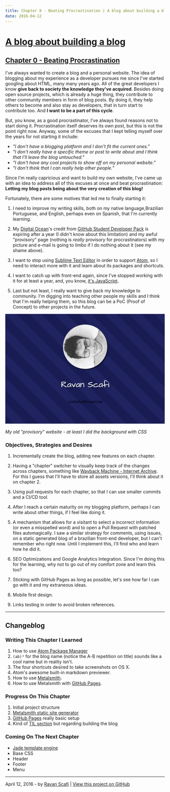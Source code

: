 ```yaml
---
title: Chapter 0 - Beating Procrastination | A blog about building a blog
date: 2016-04-12
---
```

# [A blog about building a blog][home]

## [Chapter 0 - Beating Procrastination][chapter]

I've always wanted to create a blog and a personal website.
The idea of blogging about my experience as a developer pursues me since I've started googling about HTML, many many years ago.
All of the great developers I know **give back to society the knowledge they've acquired**. Besides doing open source projects, which is already a huge thing, they contribute to other community members in form of blog posts. By doing it, they help others to become and also stay as developers, that in turn start to contribute too. And **I want to be a part of this cycle**.

But, you know, as a good procrastinator, I've always found reasons not to start doing it. Procrastination itself deserves its own post, but this is not the point right now. Anyway, some of the excuses that I kept telling myself over the years for not starting it include:
- _"I don't have a blogging platform and I don't fit the current ones."_
- _"I don't really have a specific theme or post to write about and I think that I'll leave the blog untouched."_
- _"I don't have any cool projects to show off on my personal website."_
- _"I don't think that I can really help other people."_

Since I'm really capricious and want to build my own website, I've came up with an idea to address all of this excuses at once and beat procrastination:
**Letting my blog posts being about the very creation of this blog!**

Fortunately, there are some motives that led me to finally starting it:
1. I need to improve my writing skills, both on my native language,Brazilian Portuguese, and English, perhaps even on Spanish, that I'm currently learning.

1. My [Digital Ocean][1]'s credit from [GitHub Student Developer Pack][2] is expiring after a year (I didn't know about this limitation) and my awful "provisory" page (nothing is _really_ provisory for procrastinators) with my picture and e-mail is going to limbo if I do nothing about it (see my shame above).

1. I want to stop using [Sublime Text Editor][3] in order to support [Atom][4], so I need to interact more with it and learn about its packages and shortcuts.

1. I want to catch up with front-end again, since I've stopped working with it for at least a year, and, you know, [it's JavaScript][5].

1. Last but not least, I really want to give back my knowledge to community. I'm digging into teaching other people my skills and I think that I'm really helping them, so this blog can be a PoC (Proof of Concept) to other projects in the future.

![My old "provisory" website - at least I did the background with CSS][6]

*My old "provisory" website - at least I did the background with CSS*

### Objectives, Strategies and Desires

1. Incrementally create the blog, adding new features on each chapter.

1. Having a "chapter" switcher to visually keep track of the changes across chapters, something like [Wayback Machine - Internet Archive][7]. For this I guess that I'll have to store all assets versions, I'll think about it on chapter 2.

1. Using pull requests for each chapter, so that I can use smaller commits and a CI/CD tool.

1. After I reach a certain maturity on my blogging platform, perhaps I can write about other things, if I feel like doing it.

1. A mechanism that allows for a visitant to select a incorrect information (or even a misspelled word) and to open a Pull Request with patched files automagically. I saw a similar strategy for comments, using issues, on a static generated blog of a brazilian front-end developer, but I can't remember who right now. Until I implement this, I'll find who and learn how he did it.

1. SEO Optimizations and Google Analytics Integration. Since I'm doing this for the learning, why not to go out of my comfort zone and learn this too?

1. Sticking with GitHub Pages as long as possible, let's see how far I can go with it and my extraneous ideas.

1. Mobile first design.

1. Links testing in order to avoid broken references.

---
## Change*b*log

### Writing This Chapter I Learned
1. How to use [Atom Package Manager][8]
1. `(ab)³` for the blog name (notice the A-B repetition on title) sounds like a cool name but in reality isn't.
1. The four shortcuts desired to take screenshots on OS X.
1. Atom's awesome built-in markdown previewer.
1. How to use [Metalsmith][9].
1. How to use Metalsmith with [GitHub Pages][10].

### Progress On This Chapter
1. Initial project structure
1. [Metalsmith static site generator][9]
1. [GitHub Pages][10] really basic setup
1. Kind of [TIL section][11] but regarding building the blog

### Coming On The Next Chapter
- [Jade template engine][12]
- Base CSS
- Header
- Footer
- Menu

---

April 12, 2016 - by [Ravan Scafi][14] | [View this project on GitHub][15]

[home]: ..
[chapter]: ./chapter000.html
[1]: https://www.digitalocean.com/
[2]: https://education.github.com/pack
[3]: https://www.sublimetext.com/3
[4]: https://atom.io
[5]: http://i.imgur.com/1KRcikI.jpg
[6]: ../assets/images/chapter000_old_website.jpg
[7]: http://archive.org/web/
[8]: https://github.com/atom/apm
[9]: http://www.metalsmith.io/
[10]: https://pages.github.com/
[11]: https://www.reddit.com/r/todayilearned/
[12]: http://jade-lang.com/
[13]: https://disqus.com/
[14]: https://github.com/rscafi
[15]: https://github.com/rscafi/rscafi.github.io

